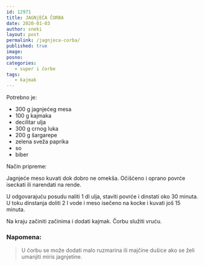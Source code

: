 ```yaml
---
id: 12971
title: JAGNjEĆA ČORBA
date: 2020-01-03
author: sneki
layout: post
permalink: /jagnjeca-corba/
published: true
image: 
posno: 
categories:
   - super i čorbe
tags:
   - kajmak
---
```

Potrebno je:

* 300 g jagnjećeg mesa 
* 100 g kajmaka
* decilitar ulja
* 300 g crnog luka 
* 200 g šargarepe 
* zelena sveža paprika 
* so 
* biber

Način pripreme:

Jagnjeće meso kuvati dok dobro ne omekša. Očišćeno i oprano povrće iseckati ili narendati na rende. 

U odgovarajuću posudu naliti 1 dl ulja, staviti povrće i dinstati oko 30 minuta. U toku dinstanja doliti 2 l vode i meso isečeno na kocke i kuvati još 15 minuta. 

Na kraju začiniti začinima i dodati kajmak. Čorbu služiti vruću.

### Napomena:
> U čorbu se može dodati malo ruzmarina ili majčine dušice ako se želi umanjiti miris jagnjetine.
  

